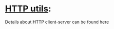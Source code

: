 # [HTTP utils](https://github.com/azam-akram/dev-toolkit-go/tree/master/goUtils/httpUtils):

Details about HTTP client-server can be found [here](https://solutiontoolkit.com/2023/01/a-retryable-http-client-server-communication-in-go-language/)

